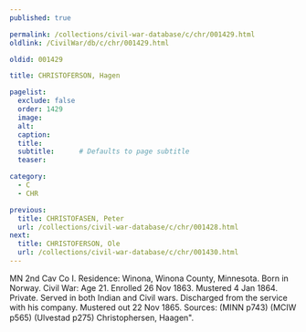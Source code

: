 ```yaml
---
published: true

permalink: /collections/civil-war-database/c/chr/001429.html
oldlink: /CivilWar/db/c/chr/001429.html

oldid: 001429

title: CHRISTOFERSON, Hagen

pagelist:
  exclude: false
  order: 1429
  image: 
  alt:
  caption:
  title:
  subtitle:      # Defaults to page subtitle
  teaser:

category: 
  - C 
  - CHR

previous:
  title: CHRISTOFASEN, Peter
  url: /collections/civil-war-database/c/chr/001428.html  
next:
  title: CHRISTOFERSON, Ole
  url: /collections/civil-war-database/c/chr/001430.html   
---
```

MN 2nd Cav Co I. Residence: Winona, Winona County, Minnesota. Born in Norway. Civil War: Age 21. Enrolled 26 Nov 1863. Mustered 4 Jan 1864. Private. Served in both Indian and Civil wars. Discharged from the service with his company. Mustered out 22 Nov 1865. Sources: (MINN p743) (MCIW p565) (Ulvestad p275) &#147;Christophersen, Haagen&quot;.